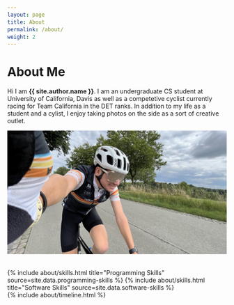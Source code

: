 ```yaml
---
layout: page
title: About
permalink: /about/
weight: 2
---
```


# **About Me**

Hi I am **{{ site.author.name }}**. I am an undergraduate CS student at University of California, Davis as well as a competetive cyclist currently racing for Team California in the DET ranks. In addition to my life as a student and a cylist, I enjoy taking photos on the side as a sort of creative outlet.

![Me]( ../assets/me.jpg "Me")

<br>
<div class="row">
{% include about/skills.html title="Programming Skills" source=site.data.programming-skills %}
{% include about/skills.html title="Software Skills" source=site.data.software-skills %}
</div>

<div class="row">
{% include about/timeline.html %}
</div>
